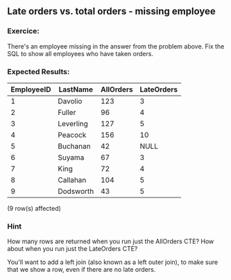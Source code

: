 ##  Late orders vs. total orders - missing employee

### Exercice:

There's an employee missing in the answer from the problem above. Fix the SQL to show all employees who have taken orders.


### Expected Results:
 
| EmployeeID | LastName  | AllOrders | LateOrders |
|------------|-----------|-----------|------------|
| 1          | Davolio   | 123       | 3          |
| 2          | Fuller    | 96        | 4          |
| 3          | Leverling | 127       | 5          |
| 4          | Peacock   | 156       | 10         |
| 5          | Buchanan  | 42        | NULL       |
| 6          | Suyama    | 67        | 3          |
| 7          | King      | 72        | 4          |
| 8          | Callahan  | 104       | 5          |
| 9          | Dodsworth | 43        | 5          |

(9 row(s) affected)

### Hint

How many rows are returned when you run just the AllOrders CTE?
How about when you run just the LateOrders CTE?

You'll want to add a left join (also known as a left outer join), to make sure that we show a row, even if there are no late orders.